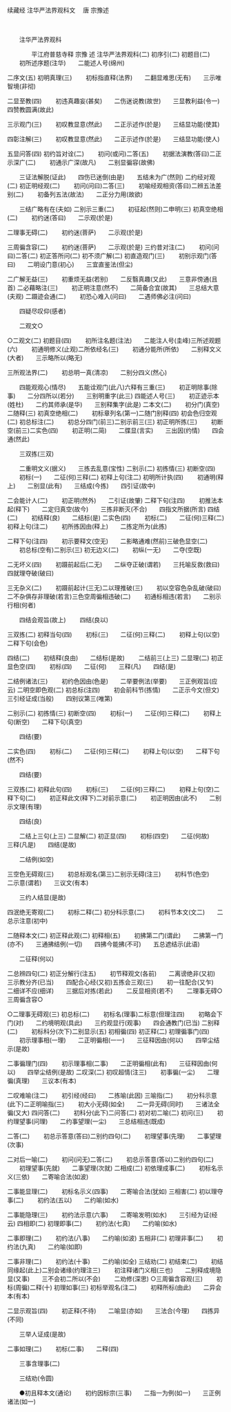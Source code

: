续藏经   注华严法界观科文
　唐 宗豫述

　　 

　　注华严法界观科

　　　　平江府普慈寺释  宗豫  述
注华严法界观科(二)
初序引(二)
初题目(二)
　　初所述序题(注华)　　二能述人号(绵州)

二序文(五)
初明真理(三)
　　初标指直释(法界)　　二翻显难思(无有)　　三示唯智境(非彻)

二显至教(四)
　　初违真趣妄(甚矣)　　二伤迷说教(故世)　　三显教利益(令一)　　四赞教圆满(故此)

三示观门(三)
　　初叹教显意(然此)　　二正示述作(於是)　　三结显功能(使其)

四彰注解(三)
　　初叹教显意(然此)　　二正示述作(於是)　　三结显功能(使人)

五显问答(四)
初约旨对诠(二)
　　初问(或问)二答(五)
　　初据法演教(答曰)二正示深广(二)
　　初通示广深(故凡)　　二别显徧容(故佛)

　　三证法解脱(证此)　　四伤已迷倒(由是)　　五结未为广(然则)
二约经对观(二)
初正明经观(二)
　　初问(问曰)二答(三)
　　初喻经观相资(答曰)二辨五法差别(二)
　　初备列五法(故法)　　二正分力用(故欲)

　　三结广略有在(夫如)
二别示三重(二)
　　初征起(然则)二申明(三)
初真空绝相(二)
　　初约迷(答曰)　　二示观(於是)

二理事无碍(二)
　　初约迷(菩萨)　　二示观(於是)

三周徧含容(二)
　　初约迷(菩萨)　　二示观(於是)
三约昔对注(二)
　　初问(问曰)二答(二)
初正答所问(二)
初不须广解(二)
初直造观门(三)
　　初别示观门(答曰)　　二明设门意(初心)　　三宜直鉴法(但尘)

二广解无益(三)
　　初重烦无益(若别)　　二反翳真趣(又此)　　三意非傍通(且首)
二必藉略注(三)
　　初正明注意(然不)　　二简备合宜(故其)　　三总结大意(夫观)
二蹑迹会通(二)
　　初恐心难入(问曰)　　二遇师佛必注(问曰)

　　四疑尽叹仰(感者)

　　二观文○

○二观文(二)
初题目(四)
　　初所注名题(注法)　　二能注人号(圭峰)三所述观题(六)
　　初通明修义(止观)二所依经名(三)
　　初通分能所(所依)　　二别释文义(大者)　　三示略所以(略无)

三所观法界(二)
　　初总明一真(清凉)　　二别分四义(然心)

　　四能观观心(情尽)　　五能诠观门(此八)六释有三重(三)
　　初正明除事(除事)　　二分四所以(若分)　　三别明重字(此三)
四能述人号(三)
　　初正迹示本(姓杜)　　二约其师承(是华)　　三别释集字(此是)
二本文(二)
　　初分门(真空)二随释(三)
初真空绝相(二)
　　初标章列名(第一)二随门别释(四)
初会色归空观(二)
初总标注(二)
　　初总分四门(前三)二别示前三(三)
初正明所拣(三)
　　初断空(前三)二实色(四)
　　初正明(二简)　　二牒显(言实)　　三出因(约情)　　四会通(然此)

　　三双拣(三双)

　　二重明文义(据义)　　三拣去乱意(宝性)
二别示(二)
初拣情(三)
初断空(四)
　　初标(一)　　二征(何)三释(二)
初释上句(注二)
初明所计执(四)
　　初通明(释上)　　二别显(此有)　　三结成(今拣)　　四引证(故中)

二会能计人(二)
　　初正明(然外)　　二引证(故肇)
二释下句(注四)
　　初推法本起(释下)　　二定归真空(故今)　　三拣非断灭(不合)　　四指文所据(所言)
四结(二)
　　初结释(良)　　二结标(是)
二实色(四)
　　初标(二)　　二征(何)三释(二)
初释上句(注二)
　　初所拣因由(释上)　　二拣定所为(此拣)

二释下句(注四)
　　初示要释文(空无)　　二影略通难(然前)三破色显空(二)
　　初总标(空有)二别示(三)
初无边义(二)
　　初纵(一无)　　二夺(空既)

二无坏义(四)
　　初蹑前起后(二无)　　二纵夺正破(谓若)　　三托喻反救(救曰)　　四就理夺破(破曰)

三无杂义(二)
　　初蹑前起计(三无)二以理推破(三)
　　初以空容色杂乱破(破曰)　　二不杂俱存非理破(若言)三色空周徧相违破(二)
　　初通标相违(若言)　　二别示行相(何者)

　　四结会观旨(故上)
　　四结(良以)

三双拣(二)
初释当句(四)
　　初标(三)　　二征(何)三释(二)
　　初释上句(以空)　　二释下句(会色)

四结(二)
　　初结释(良由)　　二结标(是故)
　　二结前三(上三)
二显理(二)
初正显色空(四)
　　初标(四)　　二征(何)　　三释(凡)　　四结(是)

二结例诸法(三)
　　初约色因由(色是)　　二举要例法(举要)　　三正例观旨(应云)
二明空即色观(二)
初总标(注四)
　　初会前科节(拣情)　　二正示今文(但文)　　三引经证成(当般)　　四别议第三(唯第)

二别示(二)
初拣情(三)
初断空(四)
　　初标(一)　　二征(何)三释(二)
　　初释上句(断空)　　二释下句(真空)

　　四结(要)

二实色(四)
　　初标(二)　　二征(何)三释(二)
　　初释上句(以空)　　二释下句(然不)

　　四结(要)

三双拣(二)
初释此句(四)
　　初标(三)　　二征(何)三释(二)
　　初释上句(空)二释下句(二)
　　初正释此文(释下)二对前示意(二)
　　初正明因由(此不)　　二别示文理(有理)

　　四结(良)

　　二结上三句(上三)
二显解(二)
初正显(四)
　　初标(四空)　　二征(何故)　　三释(凡是)　　四结(是故)

　　二结例(如空)

三空色无碍观(三)
　　初总标观名(第三)二别示无碍(注三)
　　初科节(色空)　　二示意(谓若)　　三议文(有本)

　　三约人结显(是故)

四泯绝无寄观(二)
　　初标二释(二)
初分科示意(二)
　　初科节本文(文二)　　二总示注意(初中)

二随释本文(二)
初正释此观(二)
初释相(五)
　　初拂第二门(谓此)　　二拂第一门(亦不)　　三通拂结例(一切)　　四拂今能拂(不可)　　五总遮结示(此语)

　　二征释(何以)

二总辨四句(二)
初正分解行(注五)
　　初节释观文(各前)　　二离谤绝非(又初)　　三示教分齐(已当)　　四配合心经(又初)五拣会三观(三)
　　初一往配合(又乍)　　二细详不应(细详)　　三据后对拣(若此)
　　二反显相资(若不)
　　二理事无碍○　　三周徧含容○

○二理事无碍观(三)
初总标(二)
　　初标名(理事)二标意(但理注四)
　　初略会下门(对)　　二约境明观(具此)　　三约观显行(观事)　　四会通教门(已当)
二别释(二)
　　初标科分(次下)二别显示(五)
初相徧(四)
初正释(二)
初理徧事门(四)
　　初示理事相(一理)　　二正明徧相(一一)　　三征释因由(何以)　　四举尘结示(是故)

二事徧理门(四)
　　初示理事相(二事)　　二正明徧相(此有)　　三征释因由(何以)　　四举尘结例(是故)
二叹深(二)
初叹超情(注三)
　　初事徧(一尘)　　二理徧(真理)　　三议本(有本)

二叹难喻(注二)
　　初引经(经曰)　　二拣喻(此因)
三喻指(二)
　　初分科示意(此下)二正明喻指(三)
　　初大小无碍(如全)　　二一异无碍(同时)　　三诸法全徧(又大)
四问答(二)
　　初科分(此下)二问答(二)
初对初二喻(二)
初问(三)
　　初约理望事(问理)　　二约事望理(一尘)　　三总结相违(既成)

二答(二)
　　初总示答意(答曰)二别约四句(二)
　　初理望事(先理)　　二事望理(次事)

二对后一喻(二)
　　初问(问无)二答(二)
　　初总示答意(答以)二别约四句(二)
　　初理望事(先就)　　二事望理(次就)
二相成(二)
初依理成事(二)
　　初标名示义(三依)　　二寄喻合法(如波)

二事能显理(二)
　　初标名示义(四事)　　二寄喻合法(犹如)
三相害(二)
初以理夺事(二)
　　初约法(五以)　　二约喻(如水)

二事能隐理(三)
　　初约法示意(六事)　　二寄喻发明(如水)　　三引经为证(经云)
四相即(二)
初理即事(二)
　　初约法(七真)　　二约喻(如水)

二事即理(二)
　　初约法(八事)　　二约喻(如波)
五相非(二)
初理非事(二)
　　初约法(九真)　　二约喻(如即)

二事非理(二)
　　初约法(十事)　　二约喻(如全)
三结劝(二)
初结束(二)
　　初结同缘起(此上)二别会诸缘(约理注三)
　　初注释诸门义相(三也)　　二别释成境隐显(又事)　　三不会初二所以(不会)
　　二劝修(深思)
○三周徧含容观(三)
　　初标(周徧)二释(十)
初理如事(三)
初标举观名(注二)
　　初释所标(由此)　　二异会本(有本)

二显示观旨(四)
　　初正释(不待)　　二喻显(亦如)　　三法合(今理)　　四拣异(不同)

　　三举人证成(是故)

二事如理(二)
　　初标(二事)　　二释(四)

　　三事含理事(二)

　　三结劝(令圆)

　　●初且释本文(通论)
　　初约因标宗(三事)　　二指一为例(如一)　　三正例诸法(如一)
